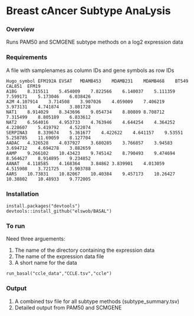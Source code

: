 # Breast cAncer Subtype AnaLysis

### Overview

Runs PAM50 and SCMGENE subtype methods on a log2 expression data

### Requirements

A file with samplenames as column IDs and gene symbols as row IDs

```
Hugo_symbol	EFM192A	EVSAT	MDAMB453	MDAMB231	MDAMB468	BT549	CAL851	EFM19
A1BG	8.315511	5.454009	7.822566	6.140037	5.111359	7.599171	5.173046	6.038426
A2M	4.107914	3.714508	3.907026	4.059009	7.406219	3.973131	4.741874	3.801728
NAT1	8.914029	8.343696	9.054734	8.80809	8.708712	7.315499	8.805189	6.833612
NAT2	6.564016	4.953733	4.763946	4.644254	4.364252	4.228607	5.419792	4.522074
SERPINA3	8.339674	5.361677	4.422622	4.641157	9.53551	5.258785	11.69059	8.127704
AADAC	4.326528	4.037927	3.680285	3.766857	3.94583	3.694712	4.694278	3.882659
AAMP	9.266102	10.43423	9.745142	8.790493	9.474694	8.564627	8.914895	9.234852
AANAT	4.118585	4.168364	3.84862	3.839901	4.013059	4.515908	3.721725	3.903788
AARS	10.73831	10.82067	10.40384	9.457173	10.26427	10.38802	10.48933	9.772005
``` 

### Installation

```
install.packages("devtools")
devtools::install_github("elswob/BASAL")
```

### To run

Need three arguements:

1. The name of the directory containing the expression data
2. The name of the expression data file
3. A short name for the data

```
run_basal("ccle_data","CCLE.tsv","ccle")
```

### Output

1. A combined tsv file for all subtype methods (subtype_summary.tsv)
2. Detailed output from PAM50 and SCMGENE